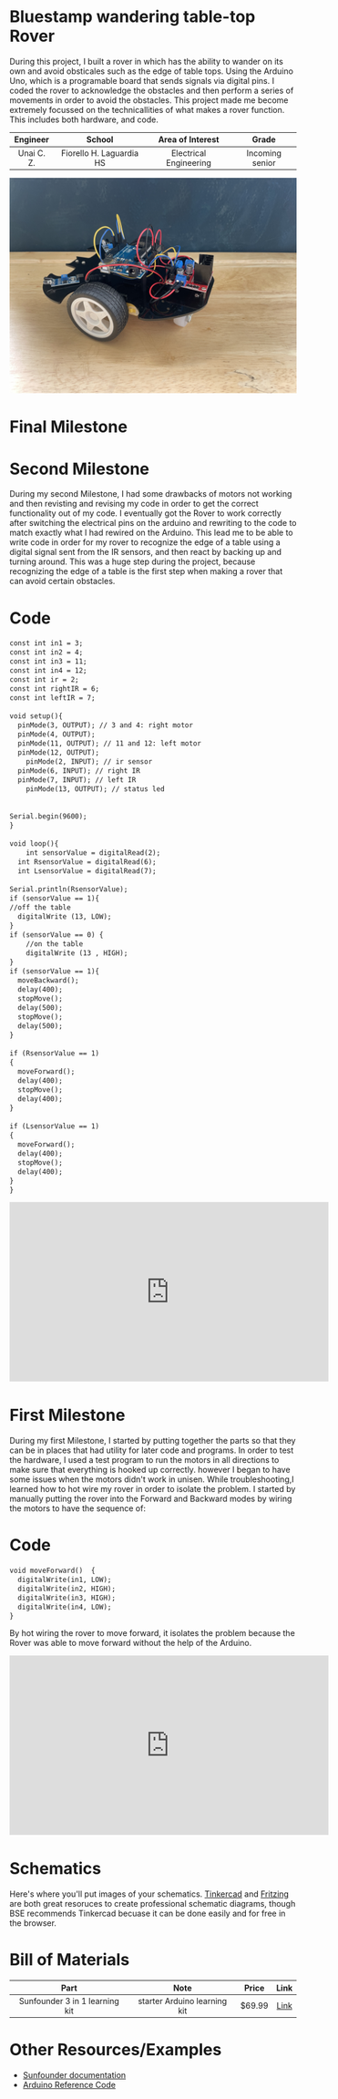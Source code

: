 # Bluestamp wandering table-top Rover
During this project, I built a rover in which has the ability to wander on its own and avoid obsticales such as the edge of table tops. Using the Arduino Uno, which is a programable board that sends signals via digital pins. I coded the rover to acknowledge the obstacles and then perform a series of movements in order to avoid the obstacles. This project made me become extremely focussed on the technicallities of what makes a rover function. This includes both hardware, and code.

| **Engineer** | **School** | **Area of Interest** | **Grade** |
|:--:|:--:|:--:|:--:|
| Unai C. Z. | Fiorello H. Laguardia HS | Electrical Engineering | Incoming senior

![Headstone Image](IMG_2748.JPG)
  
# Final Milestone


# Second Milestone
During my second Milestone, I had some drawbacks of motors not working and then revisting and revising my code in order to get the correct functionality out of my code. I eventually got the Rover to work correctly after switching the electrical pins on the arduino and rewriting to the code to match exactly what I had rewired on the Arduino. This lead me to be able to write code in order for my rover to recognize the edge of a table using a digital signal sent from the IR sensors, and then react by backing up and turning around. This was a huge step during the project, because recognizing the edge of a table is the first step when making a rover that can avoid certain obstacles. 

# Code 
```
const int in1 = 3;
const int in2 = 4;
const int in3 = 11;
const int in4 = 12;
const int ir = 2;
const int rightIR = 6;
const int leftIR = 7;

void setup(){
  pinMode(3, OUTPUT); // 3 and 4: right motor
  pinMode(4, OUTPUT);
  pinMode(11, OUTPUT); // 11 and 12: left motor
  pinMode(12, OUTPUT);
	pinMode(2, INPUT); // ir sensor
  pinMode(6, INPUT); // right IR
  pinMode(7, INPUT); // left IR
	pinMode(13, OUTPUT); // status led
  

Serial.begin(9600);
}

void loop(){
	int sensorValue = digitalRead(2);
  int RsensorValue = digitalRead(6);
  int LsensorValue = digitalRead(7);

Serial.println(RsensorValue);
if (sensorValue == 1){
//off the table
  digitalWrite (13, LOW);
}
if (sensorValue == 0) {
	//on the table 
	digitalWrite (13 , HIGH);
}
if (sensorValue == 1){
  moveBackward();
  delay(400);
  stopMove();
  delay(500); 
  stopMove();
  delay(500);
}

if (RsensorValue == 1)
{
  moveForward();
  delay(400);
  stopMove();
  delay(400);
}

if (LsensorValue == 1)
{
  moveForward();
  delay(400);
  stopMove();
  delay(400);
}
}
```

<iframe width="560" height="315" src="https://www.youtube.com/embed/IWtPTOME1gg" title="YouTube video player" frameborder="0" allow="accelerometer; autoplay; clipboard-write; encrypted-media; gyroscope; picture-in-picture; web-share" allowfullscreen></iframe>

# First Milestone
During my first Milestone, I started by putting together the parts so that they can be in places that had utility for later code and programs.
In order to test the hardware, I used a test program to run the motors in all directions to make sure that everything is hooked up correctly. however I began to have some issues when the motors didn't work in unisen. While troubleshooting,I learned how to hot wire my rover in order to isolate the problem. I started by manually putting the rover into the Forward and Backward modes by wiring the motors to have the sequence of:

# Code
```
void moveForward()  {
  digitalWrite(in1, LOW);
  digitalWrite(in2, HIGH);
  digitalWrite(in3, HIGH);
  digitalWrite(in4, LOW);
}
```

By hot wiring the rover to move forward, it isolates the problem because the Rover was able to move forward without the help of the Arduino.

<iframe width="560" height="315" src="https://www.youtube.com/embed/GgeViYFkuSQ" title="YouTube video player" frameborder="0" allow="accelerometer; autoplay; clipboard-write; encrypted-media; gyroscope; picture-in-picture; web-share" allowfullscreen></iframe>

# Schematics 
Here's where you'll put images of your schematics. [Tinkercad](https://www.tinkercad.com/blog/official-guide-to-tinkercad-circuits) and [Fritzing](https://fritzing.org/learning/) are both great resoruces to create professional schematic diagrams, though BSE recommends Tinkercad becuase it can be done easily and for free in the browser. 

# Bill of Materials

| **Part** | **Note** | **Price** | **Link** |
|:--:|:--:|:--:|:--:|
|Sunfounder 3 in 1 learning kit | starter Arduino learning kit |$69.99 | <a href="https://www.sunfounder.com/products/sunfounder-3-in-1-iot-smart-car-learning-ultimate-starter-kit"> Link </a> |

# Other Resources/Examples

- [Sunfounder documentation](https://docs.sunfounder.com/projects/3in1-kit/en/latest/components/component_list.html)
- [Arduino Reference Code](https://www.arduino.cc/reference/en/)

